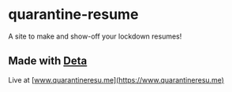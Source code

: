 # quarantine-resume
A site to make and show-off your lockdown resumes!
## Made with [Deta](https://deta.sh)
Live at [www.quarantineresu.me](https://www.quarantineresu.me)

